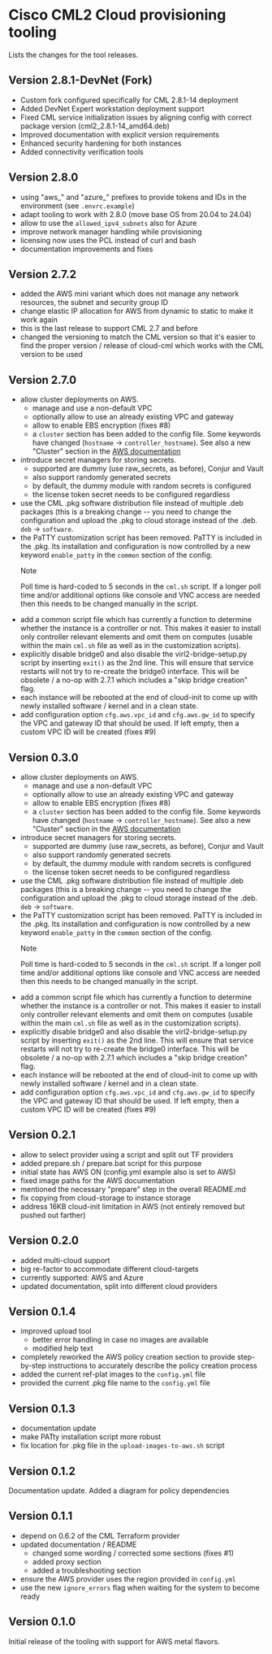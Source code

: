# Cisco CML2 Cloud provisioning tooling

Lists the changes for the tool releases.

## Version 2.8.1-DevNet (Fork)

- Custom fork configured specifically for CML 2.8.1-14 deployment
- Added DevNet Expert workstation deployment support
- Fixed CML service initialization issues by aligning config with correct package version (cml2_2.8.1-14_amd64.deb)
- Improved documentation with explicit version requirements
- Enhanced security hardening for both instances
- Added connectivity verification tools

## Version 2.8.0

- using "aws\_" and "azure\_" prefixes to provide tokens and IDs in the environment (see `.envrc.example`)
- adapt tooling to work with 2.8.0 (move base OS from 20.04 to 24.04)
- allow to use the `allowed_ipv4_subnets` also for Azure
- improve network manager handling while provisioning
- licensing now uses the PCL instead of curl and bash
- documentation improvements and fixes

## Version 2.7.2

- added the AWS mini variant which does not manage any network resources, the
  subnet and security group ID
- change elastic IP allocation for AWS from dynamic to static to make it work
  again
- this is the last release to support CML 2.7 and before
- changed the versioning to match the CML version so that it's easier to find the proper version / release of cloud-cml which works with the CML version to be used

## Version 2.7.0

- allow cluster deployments on AWS.
  - manage and use a non-default VPC
  - optionally allow to use an already existing VPC and gateway
  - allow to enable EBS encryption (fixes #8)
  - a `cluster` section has been added to the config file.  Some keywords have changed (`hostname` -> `controller_hostname`).  See also a new "Cluster" section in the [AWS documentation](documentation/AWS.md)
- introduce secret managers for storing secrets.
  - supported are dummy (use raw_secrets, as before), Conjur and Vault
  - also support randomly generated secrets
  - by default, the dummy module with random secrets is configured
  - the license token secret needs to be configured regardless
- use the CML .pkg software distribution file instead of multiple .deb packages (this is a breaking change -- you need to change the configuration and upload the .pkg to cloud storage instead of the .deb. `deb` -> `software`.
- the PaTTY customization script has been removed.  PaTTY is included in the .pkg. Its installation and configuration is now controlled by a new keyword `enable_patty` in the `common` section of the config.
  > [!NOTE]
  > Poll time is hard-coded to 5 seconds in the `cml.sh` script.  If a longer poll time and/or additional options like console and VNC access are needed then this needs to be changed manually in the script.
- add a common script file which has currently a function to determine whether the instance is a controller or not.  This makes it easier to install only controller relevant elements and omit them on computes (usable within the main `cml.sh` file as well as in the customization scripts).
- explicitly disable bridge0 and also disable the virl2-bridge-setup.py script by inserting `exit()` as the 2nd line.  This will ensure that service restarts will not try to re-create the bridge0 interface. This will be obsolete / a no-op with 2.7.1 which includes a "skip bridge creation" flag.
- each instance will be rebooted at the end of cloud-init to come up with newly installed software / kernel and in a clean state.
- add configuration option `cfg.aws.vpc_id` and `cfg.aws.gw_id` to specify the VPC and gateway ID that should be used. If left empty, then a custom VPC ID will be created (fixes #9)

## Version 0.3.0

- allow cluster deployments on AWS.
  - manage and use a non-default VPC
  - optionally allow to use an already existing VPC and gateway
  - allow to enable EBS encryption (fixes #8)
  - a `cluster` section has been added to the config file.  Some keywords have changed (`hostname` -> `controller_hostname`).  See also a new "Cluster" section in the [AWS documentation](documentation/AWS.md)
- introduce secret managers for storing secrets.
  - supported are dummy (use raw_secrets, as before), Conjur and Vault
  - also support randomly generated secrets
  - by default, the dummy module with random secrets is configured
  - the license token secret needs to be configured regardless
- use the CML .pkg software distribution file instead of multiple .deb packages (this is a breaking change -- you need to change the configuration and upload the .pkg to cloud storage instead of the .deb. `deb` -> `software`.
- the PaTTY customization script has been removed.  PaTTY is included in the .pkg. Its installation and configuration is now controlled by a new keyword `enable_patty` in the `common` section of the config.
  > [!NOTE]
  > Poll time is hard-coded to 5 seconds in the `cml.sh` script.  If a longer poll time and/or additional options like console and VNC access are needed then this needs to be changed manually in the script.
- add a common script file which has currently a function to determine whether the instance is a controller or not.  This makes it easier to install only controller relevant elements and omit them on computes (usable within the main `cml.sh` file as well as in the customization scripts).
- explicitly disable bridge0 and also disable the virl2-bridge-setup.py script by inserting `exit()` as the 2nd line.  This will ensure that service restarts will not try to re-create the bridge0 interface. This will be obsolete / a no-op with 2.7.1 which includes a "skip bridge creation" flag.
- each instance will be rebooted at the end of cloud-init to come up with newly installed software / kernel and in a clean state.
- add configuration option `cfg.aws.vpc_id` and `cfg.aws.gw_id` to specify the VPC and gateway ID that should be used. If left empty, then a custom VPC ID will be created (fixes #9)

## Version 0.2.1

- allow to select provider using a script and split out TF providers
- added prepare.sh / prepare.bat script for this purpose
- initial state has AWS ON (config.yml example also is set to AWS)
- fixed image paths for the AWS documentation
- mentioned the necessary "prepare" step in the overall README.md
- fix copying from cloud-storage to instance storage
- address 16KB cloud-init limitation in AWS (not entirely removed but pushed out farther)

## Version 0.2.0

- added multi-cloud support
- big re-factor to accommodate different cloud-targets
- currently supported: AWS and Azure
- updated documentation, split into different cloud providers

## Version 0.1.4

- improved upload tool
  - better error handling in case no images are available
  - modified help text
- completely reworked the AWS policy creation section to provide step-by-step instructions to accurately describe the policy creation process
- added the current ref-plat images to the `config.yml` file
- provided the current .pkg file name to the `config.yml` file

## Version 0.1.3

- documentation update
- make PATty installation script more robust
- fix location for .pkg file in the `upload-images-to-aws.sh` script

## Version 0.1.2

Documentation update. Added a diagram for policy dependencies

## Version 0.1.1

- depend on 0.6.2 of the CML Terraform provider
- updated documentation / README
  - changed some wording / corrected some sections (fixes #1)
  - added proxy section
  - added a troubleshooting section
- ensure the AWS provider uses the region provided in `config.yml`
- use the new `ignore_errors` flag when waiting for the system to become ready

## Version 0.1.0

Initial release of the tooling with support for AWS metal flavors.
